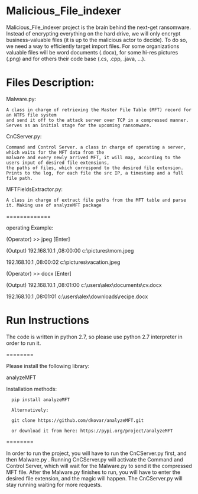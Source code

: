 # Malicious_File_indexer

Malicious_File_indexer project is the brain behind the next-get ransomware. Instead of encrypting everything on the hard drive, we will only encrypt business-valuable files (it is up to the malicious actor to decide).
To do so, we need a way to efficiently target import files.
For some organizations valuable files will be word documents (.docx), for some hi-res pictures (.png) and for others their code base (.cs, .cpp, .java, …).

# Files Description:

 Malware.py:
 
    A class in charge of retrieving the Master File Table (MFT) record for an NTFS file system
    and send it off to the attack server over TCP in a compressed manner.
    Serves as an initial stage for the upcoming ransomware.
 
 CnCServer.py:
 
    Command and Control Server. a class in charge of operating a server, which waits for the MFT data from the
    malware and every newly arrived MFT, it will map, according to the users input of desired file extensions,
    the paths of files, which correspond to the desired file extension.
    Prints to the log, for each file the src IP, a timestamp and a full file path.
 
 MFTFieldsExtractor.py:
 
    A class in charge of extract file paths from the MFT table and parse it. Making use of analyzeMFT package
 
 =============
 
 operating Example:
 
 
  (Operator) >> jpeg [Enter]
  
  (Output) 192.168.10.1 ,08:00:00 c:\pictures\mom.jpeg
  
  192.168.10.1 ,08:00:02 c:\pictures\vacation.jpeg
  
  (Operator) >> docx [Enter]
  
  (Output) 192.168.10.1 ,08:01:00 c:\users\alex\documents\cv.docx
  
  192.168.10.1 ,08:01:01 c:\users\alex\downloads\recipe.docx

 #  Run Instructions
  The code is written in python 2.7, so please use python 2.7 interpreter in order to run it.
  
  ========
  
  Please install the following library:
  
  analyzeMFT
  
  Installation methods:
  
      pip install analyzeMFT
      
      Alternatively:
      
      git clone https://github.com/dkovar/analyzeMFT.git
      
      or download it from here: https://pypi.org/project/analyzeMFT 
  
  ========
  
  In order to run the project, you will have to run the CnCServer.py first, and then Malware.py .
  Running CnCServer.py will activate the Command and Control Server, which will wait for the Malware.py to send it the compressed MFT file.
  After the Malware.py finishes to run, you will have to enter the desired file extension, and the magic will happen.
  The CnCServer.py will stay running waiting for more requests.
